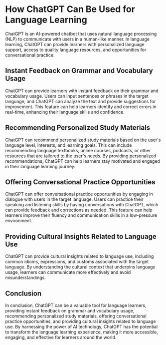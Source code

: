 How ChatGPT Can Be Used for Language Learning
===============================================================================

ChatGPT is an AI-powered chatbot that uses natural language processing (NLP) to communicate with users in a human-like manner. In language learning, ChatGPT can provide learners with personalized language support, access to quality language resources, and opportunities for conversational practice.

Instant Feedback on Grammar and Vocabulary Usage
------------------------------------------------

ChatGPT can provide learners with instant feedback on their grammar and vocabulary usage. Users can input sentences or phrases in the target language, and ChatGPT can analyze the text and provide suggestions for improvement. This feature can help learners identify and correct errors in real-time, enhancing their language skills and confidence.

Recommending Personalized Study Materials
-----------------------------------------

ChatGPT can recommend personalized study materials based on the user's language level, interests, and learning goals. This can include recommending language textbooks, online courses, podcasts, or other resources that are tailored to the user's needs. By providing personalized recommendations, ChatGPT can help learners stay motivated and engaged in their language learning journey.

Offering Conversational Practice Opportunities
----------------------------------------------

ChatGPT can offer conversational practice opportunities by engaging in dialogue with users in the target language. Users can practice their speaking and listening skills by having conversations with ChatGPT, which can provide feedback and corrections as needed. This feature can help learners improve their fluency and communication skills in a low-pressure environment.

Providing Cultural Insights Related to Language Use
---------------------------------------------------

ChatGPT can provide cultural insights related to language use, including common idioms, expressions, and customs associated with the target language. By understanding the cultural context that underpins language usage, learners can communicate more effectively and avoid misunderstandings.

Conclusion
----------

In conclusion, ChatGPT can be a valuable tool for language learners, providing instant feedback on grammar and vocabulary usage, recommending personalized study materials, offering conversational practice opportunities, and providing cultural insights related to language use. By harnessing the power of AI technology, ChatGPT has the potential to transform the language learning experience, making it more accessible, engaging, and effective for learners around the world.
